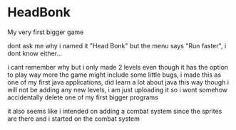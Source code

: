 # HeadBonk
My very first bigger game

dont ask me why i named it "Head Bonk" but the menu says "Run faster", i dont know either...

i cant remember why but i only made 2 levels even though it has the option to play way more
the game might include some little bugs, i made this as one of my first java applications, did learn a lot about java this way though
i will not be adding any new levels, i am just uploading it so i wont somehow accidentally delete one of my first bigger programs

it also seems like i intended on adding a combat system since the sprites are there and i started on the combat system
